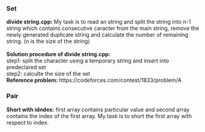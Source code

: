 <h3>Set</h3>
<b>divide string.cpp: </b>My task is to read an string and split the string into n-1 string which contains consecutive caracter from the main string, remove the newly generated duplicate string and calculate the number of remaining string. (n is the size of the string) <br><br>
<b>Solution procedure of divide string.cpp: </b><br>
step1: split the character using a temporary string and insert into predeclared set<br>
step2: calculte the size of the set<br>
<b>Reference problem: </b>https://codeforces.com/contest/1833/problem/A
<h3>Pair</h3>
<b>Short with idndex:</b> first array contains particular value and second array contains the index of the first array. My task is to short the first array with respect to index. 
